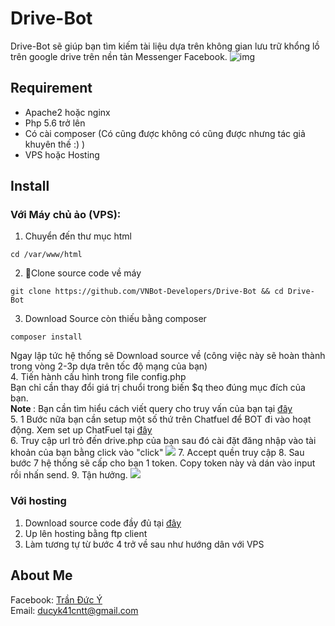 # Drive-Bot
Drive-Bot sẽ giúp bạn tìm kiếm tài liệu dựa trên không gian lưu trữ khổng lồ trên google drive trên nền tản Messenger Facebook.
![img](https://i.imgur.com/OylNJWm.png)
## Requirement
- Apache2 hoặc nginx
- Php 5.6 trở lên
- Có cài composer (Có cũng được không có cũng được nhưng tác giả khuyên thế :) )
- VPS hoặc Hosting
## Install
### Với Máy chủ ảo (VPS):
1. Chuyển đến thư mục html
```
cd /var/www/html
```
2. Clone source code về máy
```
git clone https://github.com/VNBot-Developers/Drive-Bot && cd Drive-Bot
```
3. Download Source còn thiếu bằng composer
```
composer install
```
Ngay lập tức hệ thống sẽ Download source về (công việc này sẽ hoàn thành trong vòng 2-3p dựa trên tốc độ mạng của bạn)
</br>
4. Tiến hành cấu hình trong file config.php
<br>
Bạn chỉ cần thay đổi giá trị chuổi trong biến $q theo đúng mục đích của bạn.
<br>
<b>Note </b>: Bạn cần tìm hiểu cách viết query cho truy vấn của bạn tại [đây](Query.md)
</br>
5. 1 Bước nữa bạn cần setup một số thứ trên Chatfuel để BOT đi vào hoạt động. Xem set up ChatFuel tại [đây](ChatFuel.md)
</br> 
6. Truy cập url trỏ đến drive.php của bạn sau đó cài đặt đăng nhập vào tài khoản của bạn bằng click vào "click"
![](https://i.imgur.com/ZLGnER3.png)
7. Accept quền truy cập
8. Sau bước 7 hệ thống sẽ cấp cho bạn 1 token. Copy token này và dán vào input rồi nhấn send.
9. Tận hưởng.
![](https://i.imgur.com/sAgzsCC.png)
### Với hosting
1. Download source code đầy đủ tại [đây](https://drive.google.com/open?id=1tMz6D1U_u_wrXx_xJHw_okzLBVsHMGqE)
2. Up lên hosting bằng ftp client
3. Làm tương tự từ bước 4 trở về sau như hướng dân với VPS
## About Me
Facebook: [Trần Đức Ý](https://www.facebook.com/Tranducy1999)
</br>
Email: ducyk41cntt@gmail.com 